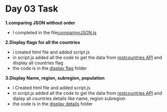 # Day 03 Task 

**1.comparing JSON without order**

- I completed in the file[comparingJSON.js](./comparingJSON.JS)

**2.Display flags for all the countries**

- i created html file and added script.js
- in script.js added all the code to get the data from [restcountries API](https://restcountries.com/v3.1/all) and display all countries flag
- the code is in the [display flag](./display%20flags/) folder

**3.Display Name, region, subregion, population**

- i Created html file and added script.js 
- in script.js added all the code to get the data from [restcountries API]((https://restcountries.com/v3.1/all)) and diplay all countries details like name, region subregion
- the code is in the [display details](./display%20details/) folder

